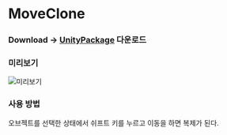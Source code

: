 # MoveClone

### Download -> [UnityPackage](https://github.com/NK-Studio/MoveClone/releases) 다운로드

### 미리보기
![미리보기](preview.gif)   

### 사용 방법
오브젝트를 선택한 상태에서 쉬프트 키를 누르고 이동을 하면 복제가 된다.
